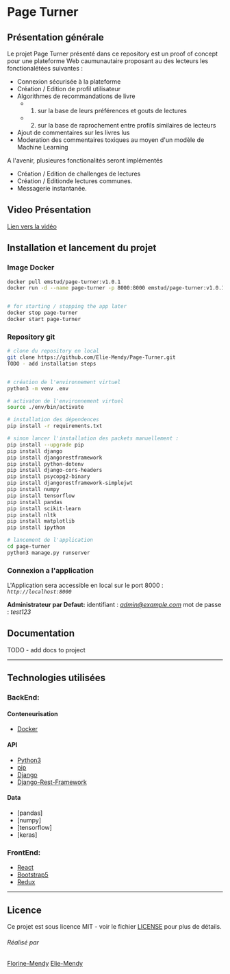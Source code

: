# Page Turner

## Présentation générale

Le projet Page Turner présenté dans ce repository est un proof of concept pour une plateforme Web caumunautaire proposant au des lecteurs les fonctionalétées suivantes :
* Connexion sécurisée à la plateforme 
* Création / Edition de profil utilisateur
* Algorithmes de recommandations de livre
  * 1) sur la base de leurs préférences et gouts de lectures
  * 2) sur la base de raprochement entre profils similaires de lecteurs  
* Ajout de commentaires sur les livres lus
* Moderation des commentaires toxiques au moyen d'un modèle de Machine Learning

A l'avenir, plusieures fonctionalités seront implémentés 
* Création / Edition de challenges de lectures 
* Création / Editionde lectures communes.
* Messagerie instantanée.

## Video Présentation

[Lien vers la vidéo](https://www.loom.com/share/47c686208f584b0da183639bb867d732?sid=f943df3d-9e22-4272-ab80-099e152ceef8)

## Installation et lancement du projet

### Image Docker
```bash
docker pull emstud/page-turner:v1.0.1
docker run -d --name page-turner -p 8000:8000 emstud/page-turner:v1.0.1


# for starting / stopping the app later
docker stop page-turner
docker start page-turner
```

### Repository git 
```sh
# clone du repository en local
git clone https://github.com/Elie-Mendy/Page-Turner.git
TODO - add installation steps 
```

```sh

# création de l'environnement virtuel 
python3 -m venv .env

# activaton de l'environnement virtuel
source ./env/bin/activate

# installation des dépendences
pip install -r requirements.txt

# sinon lancer l'installation des packets manuellement :
pip install --upgrade pip
pip install django
pip install djangorestframework
pip install python-dotenv
pip install django-cors-headers
pip install psycopg2-binary
pip install djangorestframework-simplejwt
pip install numpy
pip install tensorflow
pip install pandas
pip install scikit-learn
pip install nltk
pip install matplotlib
pip install ipython

# lancement de l'application
cd page-turner
python3 manage.py runserver
```

### Connexion a l'application
L'Application sera accessible en local sur le port 8000 : *`http://localhost:8000`*

**Administrateur par Defaut:** 
identifiant : *admin@example.com*
mot de passe : *test123*

## Documentation

TODO - add docs to project

___

## Technologies utilisées

### BackEnd:

#### Conteneurisation
 - [Docker](https://www.docker.com)

#### API
 - [Python3](https://www.python.org)
 - [pip](https://pypi.org/project/pip/)
 - [Django](https://www.djangoproject.com)
 - [Django-Rest-Framework](https://www.django-rest-framework.org)

#### Data
 - [pandas]
 - [numpy]
 - [tensorflow]
 - [keras]

### FrontEnd:
 - [React](https://fr.legacy.reactjs.org)
 - [Bootstrap5](https://getbootstrap.com/docs/5.0/getting-started/introduction/)
 - [Redux](https://redux.js.org)
___

## Licence

Ce projet est sous licence MIT - voir le fichier [LICENSE](LICENSE) pour plus de détails.


###### Réalisé par 
[Florine-Mendy](https://github.com/florine-mendy) 
[Elie-Mendy](https://github.com/Elie-Mendy) 
